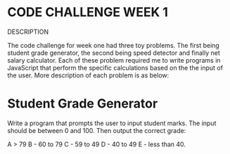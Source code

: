 CODE CHALLENGE WEEK 1
======================

DESCRIPTION

The code challenge for week one had three toy problems. The first being student grade generator, the second being speed detector and finally net salary calculator. Each of these problem required me to write programs in JavaScript that perform the specific calculations based on the the input of the user. More description of each problem is as below:

Student Grade Generator
=======================
Write a program that prompts the user to input student marks. The input should be between 0 and 100. Then output the correct grade: 

A > 79
B - 60 to 79
C -  59 to 49
D - 40 to 49
E - less than 40.